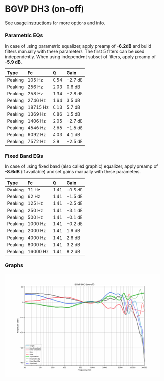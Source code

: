# BGVP DH3 (on-off)
See [usage instructions](https://github.com/jaakkopasanen/AutoEq#usage) for more options and info.

### Parametric EQs
In case of using parametric equalizer, apply preamp of **-6.2dB** and build filters manually
with these parameters. The first 5 filters can be used independently.
When using independent subset of filters, apply preamp of **-5.9 dB**.

| Type    | Fc       |    Q | Gain    |
|:--------|:---------|:-----|:--------|
| Peaking | 105 Hz   | 0.54 | -2.7 dB |
| Peaking | 256 Hz   | 2.03 | 0.6 dB  |
| Peaking | 258 Hz   | 1.34 | -2.8 dB |
| Peaking | 2746 Hz  | 1.64 | 3.5 dB  |
| Peaking | 18715 Hz | 0.13 | 5.7 dB  |
| Peaking | 1369 Hz  | 0.86 | 1.5 dB  |
| Peaking | 1406 Hz  | 2.05 | -2.7 dB |
| Peaking | 4846 Hz  | 3.68 | -1.8 dB |
| Peaking | 6092 Hz  | 4.03 | 4.1 dB  |
| Peaking | 7572 Hz  | 3.9  | -2.5 dB |

### Fixed Band EQs
In case of using fixed band (also called graphic) equalizer, apply preamp of **-8.6dB**
(if available) and set gains manually with these parameters.

| Type    | Fc       |    Q | Gain    |
|:--------|:---------|:-----|:--------|
| Peaking | 31 Hz    | 1.41 | -0.5 dB |
| Peaking | 62 Hz    | 1.41 | -1.5 dB |
| Peaking | 125 Hz   | 1.41 | -2.5 dB |
| Peaking | 250 Hz   | 1.41 | -3.1 dB |
| Peaking | 500 Hz   | 1.41 | -0.1 dB |
| Peaking | 1000 Hz  | 1.41 | -0.2 dB |
| Peaking | 2000 Hz  | 1.41 | 1.9 dB  |
| Peaking | 4000 Hz  | 1.41 | 2.6 dB  |
| Peaking | 8000 Hz  | 1.41 | 3.2 dB  |
| Peaking | 16000 Hz | 1.41 | 8.2 dB  |

### Graphs
![](./BGVP%20DH3%20(on-off).png)